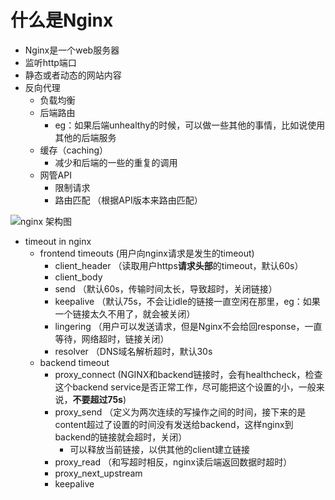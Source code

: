 # 什么是Nginx

* Nginx是一个web服务器
* 监听http端口
* 静态或者动态的网站内容
* 反向代理
  * 负载均衡
  * 后端路由
    * eg：如果后端unhealthy的时候，可以做一些其他的事情，比如说使用其他的后端服务
  * 缓存（caching）
    * 减少和后端的一些的重复的调用
  * 网管API
    * 限制请求
    * 路由匹配 （根据API版本来路由匹配）

![nginx 架构图](https://user-images.githubusercontent.com/6279298/159614434-20698a4f-4a61-4c3d-9281-a0ea8c63e4aa.jpg)

* timeout in nginx
  * frontend timeouts (用户向nginx请求是发生的timeout)
    * client_header （读取用户https**请求头部**的timeout，默认60s）
    * client_body
    * send （默认60s，传输时间太长，导致超时，关闭链接）
    * keepalive （默认75s，不会让idle的链接一直空闲在那里，eg：如果一个链接太久不用了，就会被关闭）
    * lingering （用户可以发送请求，但是Nginx不会给回response，一直等待，网络超时，链接关闭）
    * resolver （DNS域名解析超时，默认30s
  * backend timeout
    * proxy_connect (NGINX和backend链接时，会有healthcheck，检查这个backend service是否正常工作，尽可能把这个设置的小，一般来说，**不要超过75s**)
    * proxy_send （定义为两次连续的写操作之间的时间，接下来的是content超过了设置的时间没有发送给backend，这样nginx到backend的链接就会超时，关闭）
      * 可以释放当前链接，以供其他的client建立链接
    * proxy_read （和写超时相反，nginx读后端返回数据时超时）
    * proxy_next_upstream
    * keepalive  
